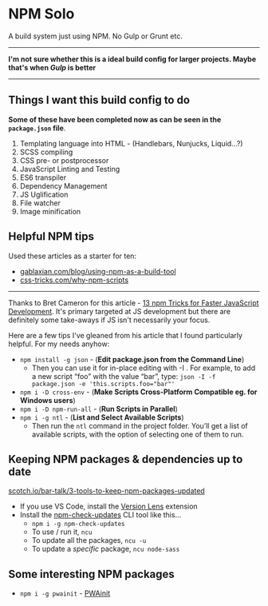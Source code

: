 # NPM Solo

A build system just using NPM. No Gulp or Grunt etc.

---

**I'm not sure whether this is a ideal build config for larger projects. Maybe that's when *Gulp* is better**

---

## Things I want this build config to do

**Some of these have been completed now as can be seen in the `package.json` file**.

1. Templating language into HTML - (Handlebars, Nunjucks, Liquid...?)
2. SCSS compiling
3. CSS pre- or postprocessor
4. JavaScript Linting and Testing
5. ES6 transpiler
6. Dependency Management
7. JS Uglification
8. File watcher
9. Image minification

## Helpful NPM tips

Used these articles as a starter for ten:

* [gablaxian.com/blog/using-npm-as-a-build-tool](https://gablaxian.com/blog/using-npm-as-a-build-tool)
* [css-tricks.com/why-npm-scripts](https://css-tricks.com/why-npm-scripts/)

---

Thanks to Bret Cameron for this article - [13 npm Tricks for Faster JavaScript Development](https://medium.com/@bretcameron/13-npm-tricks-for-faster-javascript-development-4fe2a83f87a2). It's primary targeted at JS development but there are definitely some take-aways if JS isn't necessarily your focus.

Here are a few tips I've gleaned from his article that I found particularly helpful. For my needs anyhow:

* `npm install -g json` - (**Edit package.json from the Command Line**)
  * Then you can use it for in-place editing with -I . For example, to add a new script “foo” with the value “bar”, type: `json -I -f package.json -e 'this.scripts.foo="bar"'`
* `npm i -D cross-env` - (**Make Scripts Cross-Platform Compatible eg. for Windows users**)
* `npm i -D npm-run-all` - (**Run Scripts in Parallel**)
* `npm i -g ntl` - (**List and Select Available Scripts**)
  * Then run the `ntl` command in the project folder. You’ll get a list of available scripts, with the option of selecting one of them to run.

## Keeping NPM packages & dependencies up to date

[scotch.io/bar-talk/3-tools-to-keep-npm-packages-updated](https://scotch.io/bar-talk/3-tools-to-keep-npm-packages-updated)

* If you use VS Code, install the [Version Lens](https://marketplace.visualstudio.com/items?itemName=pflannery.vscode-versionlens) extension
* Install the [npm-check-updates](https://www.npmjs.com/package/npm-check-updates) CLI tool like this...  
  * `npm i -g npm-check-updates`
  * To use / run it, `ncu`
  * To update all the packages, `ncu -u`
  * To update a *specific* package, `ncu node-sass`

## Some interesting NPM packages

* `npm i -g pwainit` - [PWAinit](https://www.npmjs.com/package/pwainit)
